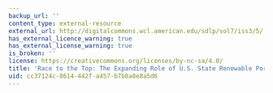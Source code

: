 ```yaml
---
backup_url: ''
content_type: external-resource
external_url: http://digitalcommons.wcl.american.edu/sdlp/vol7/iss3/5/
has_external_licence_warning: true
has_external_license_warning: true
is_broken: ''
license: https://creativecommons.org/licenses/by-nc-sa/4.0/
title: 'Race to the Top: The Expanding Role of U.S. State Renewable Portfolio Standards'
uid: cc37124c-8614-442f-a457-b7b8a8e8a5d6
---
```

